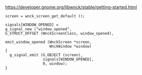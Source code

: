 https://developer.gnome.org/libwnck/stable/getting-started.html

```
screen = wnck_screen_get_default ();

signals[WINDOW_OPENED] =
g_signal_new ("window_opened",
G_STRUCT_OFFSET (WnckScreenClass, window_opened),

emit_window_opened (WnckScreen *screen,
                    WnckWindow *window)
{
  g_signal_emit (G_OBJECT (screen),
                 signals[WINDOW_OPENED],
                 0, window);
}
```

